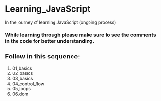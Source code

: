# Learning_JavaScript
In the journey of learning JavaScript (ongoing process)

<h3>While learning through please make sure to see the comments in the code for better understanding.</h3>

<h2>Follow in this sequence:</h2>
<ol>
  <li>01_basics</li>
  <li>02_basics</li>
  <li>03_basics</li>
  <li>04_control_flow</li>
  <li>05_loops</li>
  <li>06_dom</li>
  
</ol>
